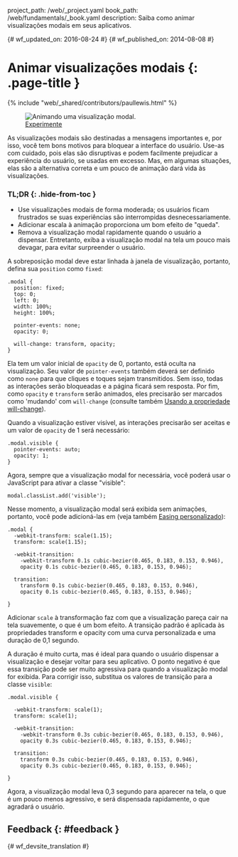 project_path: /web/_project.yaml book_path: /web/fundamentals/_book.yaml description: Saiba como animar visualizações modais em seus aplicativos.

{# wf_updated_on: 2016-08-24 #} {# wf_published_on: 2014-08-08 #}

# Animar visualizações modais {: .page-title }

{% include "web/_shared/contributors/paullewis.html" %}

<div class="attempt-right">
  <figure>
    <img src="images/dont-press.gif" alt="Animando uma visualização modal." />
    <figcaption>
      <a href="https://googlesamples.github.io/web-fundamentals/fundamentals/design-and-ux/animations/modal-view-animation.html" target="_blank" class="external">Experimente</a>
    </figcaption>
  </figure>
</div>

As visualizações modais são destinadas a mensagens importantes e, por isso, você tem bons motivos para bloquear a interface do usuário. Use-as com cuidado, pois elas são disruptivas e podem facilmente prejudicar a experiência do usuário, se usadas em excesso. Mas, em algumas situações, elas são a alternativa correta e um pouco de animação dará vida às visualizações.

### TL;DR {: .hide-from-toc }

* Use visualizações modais de forma moderada; os usuários ficam frustrados se suas experiências são interrompidas desnecessariamente.
* Adicionar escala à animação proporciona um bom efeito de "queda".
* Remova a visualização modal rapidamente quando o usuário a dispensar. Entretanto, exiba a visualização modal na tela um pouco mais devagar, para evitar surpreender o usuário.

<div class="clearfix"></div>

A sobreposição modal deve estar linhada à janela de visualização, portanto, defina sua `position` como `fixed`:

    .modal {
      position: fixed;
      top: 0;
      left: 0;
      width: 100%;
      height: 100%;
    
      pointer-events: none;
      opacity: 0;
    
      will-change: transform, opacity;
    }
    

Ela tem um valor inicial de `opacity` de 0, portanto, está oculta na visualização. Seu valor de `pointer-events` também deverá ser definido como `none` para que cliques e toques sejam transmitidos. Sem isso, todas as interações serão bloqueadas e a página ficará sem resposta. Por fim, como `opacity` e `transform` serão animados, eles precisarão ser marcados como 'mudando' com `will-change` (consulte também [Usando a propriedade will-change](animations-and-performance#using-the-will-change-property)).

Quando a visualização estiver visível, as interações precisarão ser aceitas e um valor de `opacity` de 1 será necessário:

    .modal.visible {
      pointer-events: auto;
      opacity: 1;
    }
    

Agora, sempre que a visualização modal for necessária, você poderá usar o JavaScript para ativar a classe "visible":

    modal.classList.add('visible');
    

Nesse momento, a visualização modal será exibida sem animações, portanto, você pode adicioná-las em (veja também [Easing personalizado](custom-easing)):

    .modal {
      -webkit-transform: scale(1.15);
      transform: scale(1.15);
    
      -webkit-transition:
        -webkit-transform 0.1s cubic-bezier(0.465, 0.183, 0.153, 0.946),
        opacity 0.1s cubic-bezier(0.465, 0.183, 0.153, 0.946);
    
      transition:
        transform 0.1s cubic-bezier(0.465, 0.183, 0.153, 0.946),
        opacity 0.1s cubic-bezier(0.465, 0.183, 0.153, 0.946);
    
    }
    

Adicionar `scale` à transformação faz com que a visualização pareça cair na tela suavemente, o que é um bom efeito. A transição padrão é aplicada às propriedades transform e opacity com uma curva personalizada e uma duração de 0,1 segundo.

A duração é muito curta, mas é ideal para quando o usuário dispensar a visualização e desejar voltar para seu aplicativo. O ponto negativo é que essa transição pode ser muito agressiva para quando a visualização modal for exibida. Para corrigir isso, substitua os valores de transição para a classe `visible`:

    .modal.visible {
    
      -webkit-transform: scale(1);
      transform: scale(1);
    
      -webkit-transition:
        -webkit-transform 0.3s cubic-bezier(0.465, 0.183, 0.153, 0.946),
        opacity 0.3s cubic-bezier(0.465, 0.183, 0.153, 0.946);
    
      transition:
        transform 0.3s cubic-bezier(0.465, 0.183, 0.153, 0.946),
        opacity 0.3s cubic-bezier(0.465, 0.183, 0.153, 0.946);
    
    }
    

Agora, a visualização modal leva 0,3 segundo para aparecer na tela, o que é um pouco menos agressivo, e será dispensada rapidamente, o que agradará o usuário.

## Feedback {: #feedback }

{# wf_devsite_translation #}